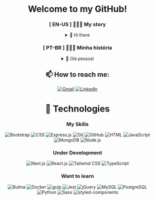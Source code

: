 <div align="center">

# Welcome to my GitHub!

### [ EN-US ] 🧑🏻‍💻 My story

<details>
<summary>👋 Hi there</summary>

I'm a dedicated **developer** who loves to learn and share knowledge. My journey began as an undergraduate student, where I explored the fields of **Interior Design** and **Architecture and Urbanism**. I've also had the unique experience of working as a **Tattoo Artist**, improving my artistic skills and creativity.

I'm always looking for new challenges and opportunities for personal and professional growth. Currently, I've been working on my **career transition** to the technology field. My primary goal is to become a **Full Stack Developer**.

In my free time, I enjoy reading, drawing, gaming, watching anime, movies, TV Series/Shows, and exploring new places.

</details>

### [ PT-BR ] 🧑🏻‍💻 Minha história

<details>
<summary>👋 Olá pessoal</summary>
  
Sou um **desenvolvedor** dedicado que adora aprender e compartilhar conhecimento. Minha jornada começou como estudante universitário, onde explorei as áreas de **Design de Interiores** e **Arquitetura e Urbanismo**. Também já tive a experiência única de trabalhar como **Tatuador**, aprimorando minhas habilidades artísticas e criatividade.

Estou sempre em busca de novos desafios e oportunidades de crescimento pessoal e profissional. Atualmente, tenho trabalhado na minha **transição de carreira** para a área de tecnologia. Meu objetivo principal é me tornar um **Desenvolvedor Full Stack**.

No meu tempo livre, gosto de ler, desenhar, jogar, assistir animes, filmes, séries, e explorar novos lugares.

</details>

## 📫 How to reach me:

[![Gmail](https://img.shields.io/badge/Gmail-eb493b.svg?logo=gmail&logoColor=white&link=mailto:ramoonlorenzo@gmail.com)](mailto:ramoonlorenzo@gmail.com) [![LinkedIn](https://img.shields.io/badge/LinkedIn-0a66c2.svg?logo=linkedin&logoColor=white)](https://linkedin.com/in/ramoonlorenzo)

# 🚀 Technologies

### My Skills

![Bootstrap](https://img.shields.io/badge/Bootstrap-8712fb.svg?style=for-the-badge&logo=bootstrap&logoColor=white) ![CSS](https://img.shields.io/badge/CSS-0170ba.svg?style=for-the-badge&logo=css3&logoColor=white) ![Express.js](https://img.shields.io/badge/Express.js-000000.svg?style=for-the-badge&logo=express&logoColor=white) ![Git](https://img.shields.io/badge/Git-f54d27.svg?style=for-the-badge&logo=git&logoColor=white) ![GitHub](https://img.shields.io/badge/GitHub-000000.svg?style=for-the-badge&logo=github&logoColor=white) ![HTML](https://img.shields.io/badge/HTML-e44d26.svg?style=for-the-badge&logo=html5&logoColor=white) ![JavaScript](https://img.shields.io/badge/JavaScript-F5da55.svg?style=for-the-badge&logo=javascript&logoColor=white) ![MongoDB](https://img.shields.io/badge/MongoDB-07ab4f.svg?style=for-the-badge&logo=mongodb&logoColor=white) ![Node.js](https://img.shields.io/badge/Node.js-87cf30.svg?style=for-the-badge&logo=nodedotjs&logoColor=white)

### Under Development

![Next.js](https://img.shields.io/badge/Next.js-000000.svg?style=for-the-badge&logo=nextdotjs&logoColor=white) ![React.js](https://img.shields.io/badge/React.js-087ea4.svg?style=for-the-badge&logo=react&logoColor=white) ![Tailwind CSS](https://img.shields.io/badge/Tailwind_CSS-0ea5e9.svg?style=for-the-badge&logo=tailwindcss&logoColor=white) ![TypeScript](https://img.shields.io/badge/TypeScript-3178c6.svg?style=for-the-badge&logo=typescript&logoColor=white)

### Want to learn

![Bulma](https://img.shields.io/badge/Bulma-00d1b2.svg?style=for-the-badge&logo=bulma&logoColor=white) ![Docker](https://img.shields.io/badge/Docker-2496ed.svg?style=for-the-badge&logo=docker&logoColor=white) ![gulp](https://img.shields.io/badge/Gulp-cf4647.svg?style=for-the-badge&logo=gulp&logoColor=white) ![Jest](https://img.shields.io/badge/Jest-99425b.svg?style=for-the-badge&logo=jest&logoColor=white) ![jQuery](https://img.shields.io/badge/jQuery-0868ab.svg?style=for-the-badge&logo=jquery&logoColor=white) ![MySQL](https://img.shields.io/badge/MySQL-3e6e93.svg?style=for-the-badge&logo=mysql&logoColor=white) ![PostgreSQL](https://img.shields.io/badge/PostgreSQL-336791.svg?style=for-the-badge&logo=postgresql&logoColor=white) ![Python](https://img.shields.io/badge/Python-316e9e.svg?style=for-the-badge&logo=python&logoColor=white) ![Sass](https://img.shields.io/badge/Sass-cf649a.svg?style=for-the-badge&logo=sass&logoColor=white) ![styled-components](https://img.shields.io/badge/styled--components-d977b3.svg?style=for-the-badge&logo=styledcomponents&logoColor=white)

</div>
